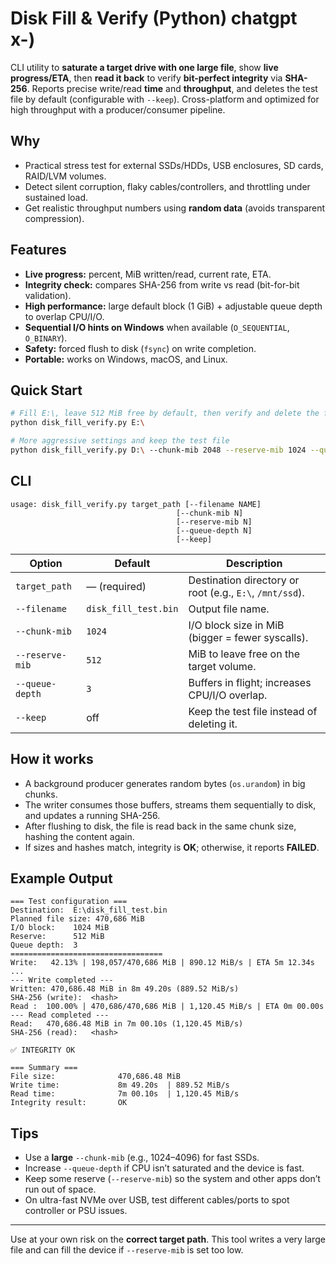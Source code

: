 # Disk Fill & Verify (Python) chatgpt x-)

CLI utility to **saturate a target drive with one large file**, show **live progress/ETA**, then **read it back** to verify **bit-perfect integrity** via **SHA-256**. Reports precise write/read **time** and **throughput**, and deletes the test file by default (configurable with `--keep`). Cross-platform and optimized for high throughput with a producer/consumer pipeline.

## Why

* Practical stress test for external SSDs/HDDs, USB enclosures, SD cards, RAID/LVM volumes.
* Detect silent corruption, flaky cables/controllers, and throttling under sustained load.
* Get realistic throughput numbers using **random data** (avoids transparent compression).

## Features

* **Live progress:** percent, MiB written/read, current rate, ETA.
* **Integrity check:** compares SHA-256 from write vs read (bit-for-bit validation).
* **High performance:** large default block (1 GiB) + adjustable queue depth to overlap CPU/I/O.
* **Sequential I/O hints on Windows** when available (`O_SEQUENTIAL`, `O_BINARY`).
* **Safety:** forced flush to disk (`fsync`) on write completion.
* **Portable:** works on Windows, macOS, and Linux.

## Quick Start

```bash
# Fill E:\, leave 512 MiB free by default, then verify and delete the file
python disk_fill_verify.py E:\

# More aggressive settings and keep the test file
python disk_fill_verify.py D:\ --chunk-mib 2048 --reserve-mib 1024 --queue-depth 4 --keep
```

## CLI

```text
usage: disk_fill_verify.py target_path [--filename NAME]
                                     [--chunk-mib N]
                                     [--reserve-mib N]
                                     [--queue-depth N]
                                     [--keep]
```

| Option          | Default              | Description                                              |
| --------------- | -------------------- | -------------------------------------------------------- |
| `target_path`   | — (required)         | Destination directory or root (e.g., `E:\`, `/mnt/ssd`). |
| `--filename`    | `disk_fill_test.bin` | Output file name.                                        |
| `--chunk-mib`   | `1024`               | I/O block size in MiB (bigger = fewer syscalls).         |
| `--reserve-mib` | `512`                | MiB to leave free on the target volume.                  |
| `--queue-depth` | `3`                  | Buffers in flight; increases CPU/I/O overlap.            |
| `--keep`        | off                  | Keep the test file instead of deleting it.               |

## How it works

* A background producer generates random bytes (`os.urandom`) in big chunks.
* The writer consumes those buffers, streams them sequentially to disk, and updates a running SHA-256.
* After flushing to disk, the file is read back in the same chunk size, hashing the content again.
* If sizes and hashes match, integrity is **OK**; otherwise, it reports **FAILED**.

## Example Output

```
=== Test configuration ===
Destination:  E:\disk_fill_test.bin
Planned file size: 470,686 MiB
I/O block:    1024 MiB
Reserve:      512 MiB
Queue depth:  3
==================================
Write:   42.13% | 198,057/470,686 MiB | 890.12 MiB/s | ETA 5m 12.34s
...
--- Write completed ---
Written: 470,686.48 MiB in 8m 49.20s (889.52 MiB/s)
SHA-256 (write):  <hash>
Read :  100.00% | 470,686/470,686 MiB | 1,120.45 MiB/s | ETA 0m 00.00s
--- Read completed ---
Read:   470,686.48 MiB in 7m 00.10s (1,120.45 MiB/s)
SHA-256 (read):   <hash>

✅ INTEGRITY OK

=== Summary ===
File size:              470,686.48 MiB
Write time:             8m 49.20s  | 889.52 MiB/s
Read time:              7m 00.10s  | 1,120.45 MiB/s
Integrity result:       OK
```

## Tips

* Use a **large** `--chunk-mib` (e.g., 1024–4096) for fast SSDs.
* Increase `--queue-depth` if CPU isn’t saturated and the device is fast.
* Keep some reserve (`--reserve-mib`) so the system and other apps don’t run out of space.
* On ultra-fast NVMe over USB, test different cables/ports to spot controller or PSU issues.

---

Use at your own risk on the **correct target path**. This tool writes a very large file and can fill the device if `--reserve-mib` is set too low.
